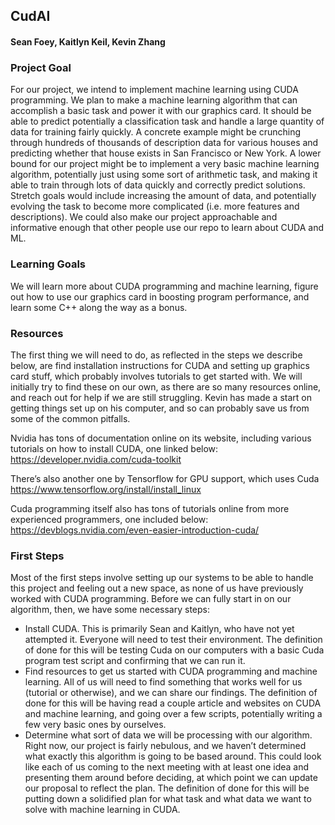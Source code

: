 ## CudAI
#### Sean Foey, Kaitlyn Keil, Kevin Zhang

### Project Goal

For our project, we intend to implement machine learning using CUDA programming. We plan to make a machine learning algorithm that can accomplish a basic task and power it with our graphics card. It should be able to predict potentially a classification task and handle a large quantity of data for training fairly quickly. A concrete example might be crunching through hundreds of thousands of description data for various houses and predicting whether that house exists in San Francisco or New York. A lower bound for our project might be to implement a very basic machine learning algorithm, potentially just using some sort of arithmetic task, and making it able to train through lots of data quickly and correctly predict solutions. Stretch goals would include increasing the amount of data, and potentially evolving the task to become more complicated (i.e. more features and descriptions). We could also make our project approachable and informative enough that other people use our repo to learn about CUDA and ML.

### Learning Goals

We will learn more about CUDA programming and machine learning, figure out how to use our graphics card in boosting program performance, and learn some C++ along the way as a bonus.

### Resources

The first thing we will need to do, as reflected in the steps we describe below, are find installation instructions for CUDA and setting up graphics card stuff, which probably involves tutorials to get started with. We will initially try to find these on our own, as there are so many resources online, and reach out for help if we are still struggling. Kevin has made a start on getting things set up on his computer, and so can probably save us from some of the common pitfalls.

Nvidia has tons of documentation online on its website, including various tutorials on how to install CUDA, one linked below:
https://developer.nvidia.com/cuda-toolkit

There’s also another one by Tensorflow for GPU support, which uses Cuda
https://www.tensorflow.org/install/install_linux

Cuda programming itself also has tons of tutorials online from more experienced programmers, one included below:
https://devblogs.nvidia.com/even-easier-introduction-cuda/

### First Steps

Most of the first steps involve setting up our systems to be able to handle this project and feeling out a new space, as none of us have previously worked with CUDA programming. Before we can fully start in on our algorithm, then, we have some necessary steps:

- Install CUDA. This is primarily Sean and Kaitlyn, who have not yet attempted it. Everyone will need to test their environment. The definition of done for this will be testing Cuda on our computers with a basic Cuda program test script and confirming that we can run it.
- Find resources to get us started with CUDA programming and machine learning. All of us will need to find something that works well for us (tutorial or otherwise), and we can share our findings. The definition of done for this will be having read a couple article and websites on CUDA and machine learning, and going over a few scripts, potentially writing a few very basic ones by ourselves.
- Determine what sort of data we will be processing with our algorithm. Right now, our project is fairly nebulous, and we haven’t determined what exactly this algorithm is going to be based around. This could look like each of us coming to the next meeting with at least one idea and presenting them around before deciding, at which point we can update our proposal to reflect the plan. The definition of done for this will be putting down a solidified plan for what task and what data we want to solve with machine learning in CUDA.
